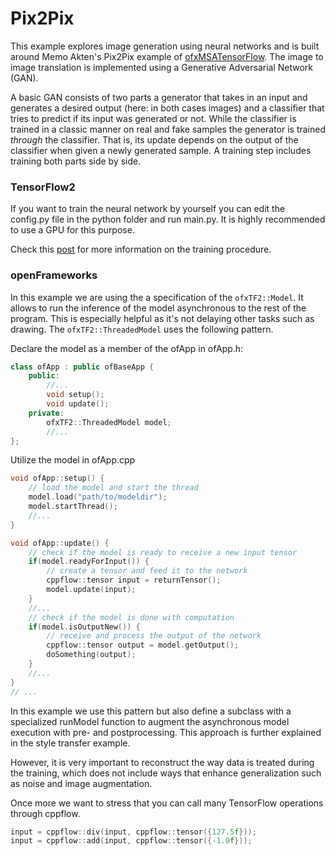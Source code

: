 # Pix2Pix
This example explores image generation using neural networks and is built around Memo Akten's Pix2Pix example of [ofxMSATensorFlow](https://github.com/memo/ofxMSATensorFlow). The image to image translation is implemented using a Generative Adversarial Network (GAN).

A basic GAN consists of two parts a generator that takes in an input and generates a desired output (here: in both cases images) and a classifier that tries to predict if its input was generated or not. While the classifier is trained in a classic manner on real and fake samples the generator is trained _through_ the classifier. That is, its update depends on the output of the classifier when given a newly generated sample. A training step includes training both parts side by side.

### TensorFlow2
If you want to train the neural network by yourself you can edit the config.py file in the python folder and run main.py. It is highly recommended to use a GPU for this purpose.

Check this [post](https://www.tensorflow.org/tutorials/generative/pix2pix?hl=en) for more information on the training procedure.

### openFrameworks
In this example we are using the a specification of the `ofxTF2::Model`. It allows to run the inference of the model asynchronous to the rest of the program. This is especially helpful as it's not delaying other tasks such as drawing. The `ofxTF2::ThreadedModel` uses the following pattern.

Declare the model as a member of the ofApp in ofApp.h:
```c++
class ofApp : public ofBaseApp {
	public:
		//...
		void setup();
		void update();
	private:
		ofxTF2::ThreadedModel model;
		//...
};
```
Utilize the model in ofApp.cpp
```c++
void ofApp::setup() {
	// load the model and start the thread
	model.load("path/to/modeldir");
	model.startThread();
	//...
}

void ofApp::update() {
	// check if the model is ready to receive a new input tensor
	if(model.readyForInput()) {
		// create a tensor and feed it to the network
		cppflow::tensor input = returnTensor();
		model.update(input);
	}
	//...
	// check if the model is done with computation
	if(model.isOutputNew()) {
		// receive and process the output of the network
		cppflow::tensor output = model.getOutput();
		doSomething(output);
	}
	//...
}
// ...
```
In this example we use this pattern but also define a subclass with a specialized runModel function to augment the asynchronous model execution with pre- and postprocessing. This approach is further explained in the style transfer example.

However, it is very important to reconstruct the way data is treated during the training, which does not include ways that enhance generalization such as noise and image augmentation.

Once more we want to stress that you can call many TensorFlow operations through cppflow. 
```c++
input = cppflow::div(input, cppflow::tensor({127.5f}));
input = cppflow::add(input, cppflow::tensor({-1.0f}));
```
